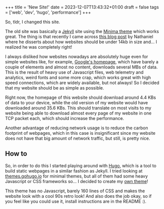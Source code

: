 +++
title = 'New Site!'
date = 2023-12-07T13:43:32+01:00
draft = false
tags = ['web', 'dev', 'hugo', 'performance']
+++

So, tldr, I changed this site.

The old site was basically a [Jekyll](https://jekyllrb.com/) site using the [Minima theme](https://github.com/jekyll/minima) which works great. The thing is that recently I came across [this blog post](https://endtimes.dev/why-your-website-should-be-under-14kb-in-size/) by Nathaniel where he disserts about how websites should be under 14kb in size and... I realized he was completely right!

I always disliked how websites nowadays are absolutely huge even for simple websites like, for example, [Google's homepage](https://google.com/), which have barely a couple of elements and almost no content, downloads several MBs of data. This is the result of heavy use of Javascript files, web telemetry and analytics, weird fonts and some more crap, which works great with high speed connections, which are widely available, but not always! So I decided that my website should be as simple as possible.

Right now, the homepage of this website should download around 4.4 KBs of data to your device, while the old version of my website would have downloaded around 35.6 KBs. This should translate on most visits to my website being able to download almost every page of my website in one TCP packet each, which should increase the performance.

Another advantage of reducing network usage is to reduce the carbon footprint of webpages, which in this case is insignificant since my website does not have that big amount of network traffic, but still, is pretty nice.

## How to

So, in order to do this I started playing around with [Hugo](https://gohugo.io/), which is a tool to build static webpages in a similar fashion as Jekyll. I tried looking at [themes.gohugo.io](https://themes.gohugo.io/) for minimal themes, but all of them had some heavy Javascript or CSS frameworks so... I decided to create my [own theme](https://github.com/manglaneso/mango)! 

This theme has no Javascript, barely 160 lines of CSS and makes the website look with a cool 90s retro look! And also does the job okay, so if you feel like you could use it, install instructions are in the README :).


